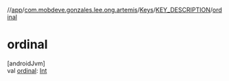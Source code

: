 //[app](../../../../index.md)/[com.mobdeve.gonzales.lee.ong.artemis](../../index.md)/[Keys](../index.md)/[KEY_DESCRIPTION](index.md)/[ordinal](ordinal.md)

# ordinal

[androidJvm]\
val [ordinal](ordinal.md): [Int](https://kotlinlang.org/api/latest/jvm/stdlib/kotlin/-int/index.html)
